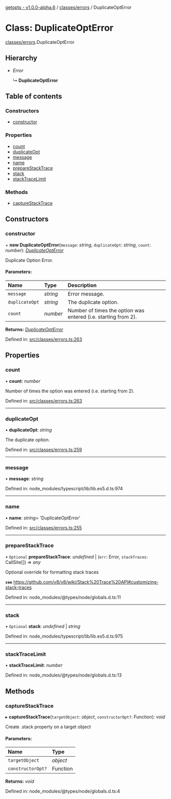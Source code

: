 [getopts - v1.0.0-alpha.6](../README.md) / [classes/errors](../modules/classes_errors.md) / DuplicateOptError

# Class: DuplicateOptError

[classes/errors](../modules/classes_errors.md).DuplicateOptError

## Hierarchy

- _Error_

  ↳ **DuplicateOptError**

## Table of contents

### Constructors

- [constructor](classes_errors.duplicateopterror.md#constructor)

### Properties

- [count](classes_errors.duplicateopterror.md#count)
- [duplicateOpt](classes_errors.duplicateopterror.md#duplicateopt)
- [message](classes_errors.duplicateopterror.md#message)
- [name](classes_errors.duplicateopterror.md#name)
- [prepareStackTrace](classes_errors.duplicateopterror.md#preparestacktrace)
- [stack](classes_errors.duplicateopterror.md#stack)
- [stackTraceLimit](classes_errors.duplicateopterror.md#stacktracelimit)

### Methods

- [captureStackTrace](classes_errors.duplicateopterror.md#capturestacktrace)

## Constructors

### constructor

\+ **new DuplicateOptError**(`message`: _string_, `duplicateOpt`: _string_, `count`: _number_): [_DuplicateOptError_](classes_errors.duplicateopterror.md)

Duplicate Option Error.

#### Parameters:

| Name           | Type     | Description                                                    |
| :------------- | :------- | :------------------------------------------------------------- |
| `message`      | _string_ | Error message.                                                 |
| `duplicateOpt` | _string_ | The duplicate option.                                          |
| `count`        | _number_ | Number of times the option was entered (i.e. starting from 2). |

**Returns:** [_DuplicateOptError_](classes_errors.duplicateopterror.md)

Defined in: [src/classes/errors.ts:263](https://github.com/prasadrajandran/node-getopts/blob/5821226/src/classes/errors.ts#L263)

## Properties

### count

• **count**: _number_

Number of times the option was entered (i.e. starting from 2).

Defined in: [src/classes/errors.ts:263](https://github.com/prasadrajandran/node-getopts/blob/5821226/src/classes/errors.ts#L263)

---

### duplicateOpt

• **duplicateOpt**: _string_

The duplicate option.

Defined in: [src/classes/errors.ts:259](https://github.com/prasadrajandran/node-getopts/blob/5821226/src/classes/errors.ts#L259)

---

### message

• **message**: _string_

Defined in: node_modules/typescript/lib/lib.es5.d.ts:974

---

### name

• **name**: _string_= 'DuplicateOptError'

Defined in: [src/classes/errors.ts:255](https://github.com/prasadrajandran/node-getopts/blob/5821226/src/classes/errors.ts#L255)

---

### prepareStackTrace

• `Optional` **prepareStackTrace**: _undefined_ \| (`err`: Error, `stackTraces`: CallSite[]) => _any_

Optional override for formatting stack traces

**`see`** https://github.com/v8/v8/wiki/Stack%20Trace%20API#customizing-stack-traces

Defined in: node_modules/@types/node/globals.d.ts:11

---

### stack

• `Optional` **stack**: _undefined_ \| _string_

Defined in: node_modules/typescript/lib/lib.es5.d.ts:975

---

### stackTraceLimit

• **stackTraceLimit**: _number_

Defined in: node_modules/@types/node/globals.d.ts:13

## Methods

### captureStackTrace

▸ **captureStackTrace**(`targetObject`: _object_, `constructorOpt?`: Function): _void_

Create .stack property on a target object

#### Parameters:

| Name              | Type     |
| :---------------- | :------- |
| `targetObject`    | _object_ |
| `constructorOpt?` | Function |

**Returns:** _void_

Defined in: node_modules/@types/node/globals.d.ts:4
